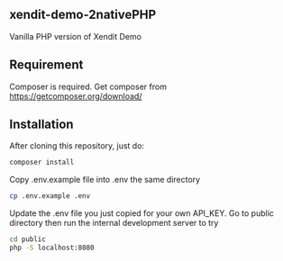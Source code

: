 ## xendit-demo-2nativePHP
Vanilla PHP version of Xendit Demo

## Requirement
Composer is required. Get composer from https://getcomposer.org/download/

## Installation
After cloning this repository, just do:
```bash
composer install
```
Copy .env.example file into .env the same directory
```bash
cp .env.example .env
```
Update the .env file you just copied for your own API_KEY.
Go to public directory then run the internal development server to try
```bash
cd public
php -S localhost:8080
```
